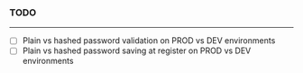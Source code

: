 ### TODO
<hr />

- [ ] Plain vs hashed password validation on PROD vs DEV environments
- [ ] Plain vs hashed password saving at register on PROD vs DEV environments 
